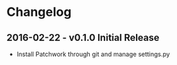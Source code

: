 # Changelog

## 2016-02-22 - v0.1.0 Initial Release

* Install Patchwork through git and manage settings.py
